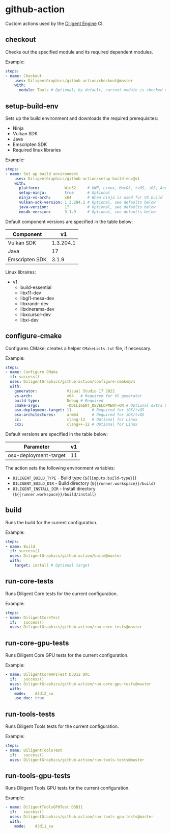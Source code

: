 # github-action

Custom actions used by the [Diligent Engine](https://github.com/DiligentGraphics/DiligentEngine) CI.

## checkout

Checks out the specified module and its required dependent modules.

Example:

```yml
steps:
- name: Checkout
    uses: DiligentGraphics/github-action/checkout@master
    with:
      module: Tools # Optional; by default, current module is checked out
```

## setup-build-env

Sets up the build environment and downloads the required prerequisites:

- Ninja
- Vulkan SDK
- Java
- Emscripten SDK
- Required linux libraries

Example:

```yml
steps:
- name: Set up build environment
    uses: DiligentGraphics/github-action/setup-build-env@v1
    with:
      platform:           Win32     # UWP, Linux, MacOS, tvOS, iOS, Android, Emscripten
      setup-ninja:        true      # Optional
      ninja-vs-arch:      x64       # When ninja is used for VS build
      vulkan-sdk-version: 1.3.204.1 # Optional, see defaults below
      java-version:       17        # Optional, see defaults below
      emsdk-version:      3.1.9     # Optional, see defaults below
```

Default component versions are specified in the table below:

|  Component      |      v1       |
|-----------------|---------------|
| Vulkan SDK      | 1.3.204.1     |
| Java            | 17            |
| Emscripten  SDK | 3.1.9         |


Linux libraires:

* v1
  - build-essential
  - libx11-dev
  - libgl1-mesa-dev
  - libxrandr-dev
  - libxinerama-dev
  - libxcursor-dev
  - libxi-dev


## configure-cmake

Configures CMake; creates a helper `CMakeLists.txt` file, if necessary.

Example:

```yml
steps:
- name: Configure CMake
  if: success()
  uses: DiligentGraphics/github-action/configure-cmake@v1
  with:
    generator:             Visual Studio 17 2022
    vs-arch:               x64   # Required for VS generator
    build-type:            Debug # Required
    cmake-args:            -DDILIGENT_DEVELOPMENT=ON # Optional extra CMake arguments
    osx-deployment-target: 11         # Required for iOS/tvOS
    osx-architectures:     arm64      # Required for iOS/tvOS
    cc:                    clang-12   # Optional for Linux
    cxx:                   clang++-12 # Optional for Linux
```

Default versions are specified in the table below:

|  Parameter            |      v1       |
|-----------------------|---------------|
| osx-deployment-target |      11       |

The action sets the following environment variables:
* `DILIGENT_BUILD_TYPE`  - Build type (`${{inputs.build-type}}`)
* `DILIGENT_BUILD_DIR`   - Build directory (`${{runner.workspace}}/build`)
* `DILIGENT_INSTALL_DIR` - Install directory (`${{runner.workspace}}/build/install`)


## build

Runs the build for the current configuration.

Example:

```yml
steps:
- name: Build
  if: success()
  uses: DiligentGraphics/github-action/build@master
  with:
    target: install # Optional target
```


## run-core-tests

Runs Diligent Core tests for the current configuration.

Example:

```yml
steps:
- name: DiligentCoreTest
  if:   success()
  uses: DiligentGraphics/github-action/run-core-tests@master
```


## run-core-gpu-tests

Runs Diligent Core GPU tests for the current configuration.

Example:

```yml
- name: DiligentCoreAPITest D3D12 DXC
  if:   success()
  uses: DiligentGraphics/github-action/run-core-gpu-tests@master
  with:
    mode:    d3d12_sw
    use_dxc: true
```


## run-tools-tests

Runs Diligent Tools tests for the current configuration.

Example:

```yml
steps:
- name: DiligentToolsTest
  if:   success()
  uses: DiligentGraphics/github-action/run-tools-tests@master
```


## run-tools-gpu-tests

Runs Diligent Tools GPU tests for the current configuration.

Example:

```yml
- name: DiligentToolsGPUTest D3D11
  if:   success()
  uses: DiligentGraphics/github-action/run-tools-gpu-tests@master
  with:
    mode:    d3d11_sw
```
